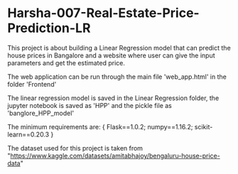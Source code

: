 # Harsha-007-Real-Estate-Price-Prediction-LR
This project is about building a Linear Regression model that can predict the house prices in Bangalore and a website where user can give the input parameters and get the estimated price.

The web application can be run through the main file 'web_app.html' in the folder 'Frontend'

The linear regression model is saved in the Linear Regression folder, the jupyter notebook is saved as 'HPP' and the pickle file as 'banglore_HPP_model'

The minimum requirements are: 
{ Flask==1.0.2;
numpy==1.16.2;
scikit-learn==0.20.3 }

The dataset used for this project is taken from "https://www.kaggle.com/datasets/amitabhajoy/bengaluru-house-price-data"
